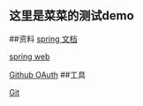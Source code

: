 ##  这里是菜菜的测试demo
##资料
[spring 文档](https://spring.io/)

[spring web](https://spring.io/guides/gs/serving-web-content/)

[Github OAuth](https://developer.github.com/apps/building-oauth-apps/creating-an-oauth-app/)
##工具

[Git](https://git-scm.com/)